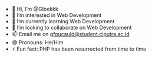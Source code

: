 - 👋 Hi, I’m @Gibekkk
- 👀 I’m interested in Web Development
- 🌱 I’m currently learning Web Development
- 💞️ I’m looking to collaborate on Web Development
- 📫 Email me on gfoucauld@student.ciputra.ac.id
- 😄 Pronouns: He/Him
- ⚡ Fun fact: PHP has been resurrected from time to time

<!---
Gibekkk/Gibekkk is a ✨ special ✨ repository because its `README.md` (this file) appears on your GitHub profile.
You can click the Preview link to take a look at your changes.
--->
